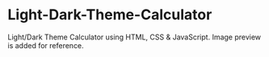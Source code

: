 # Light-Dark-Theme-Calculator

Light/Dark Theme Calculator using HTML, CSS & JavaScript. Image preview is added for reference.
